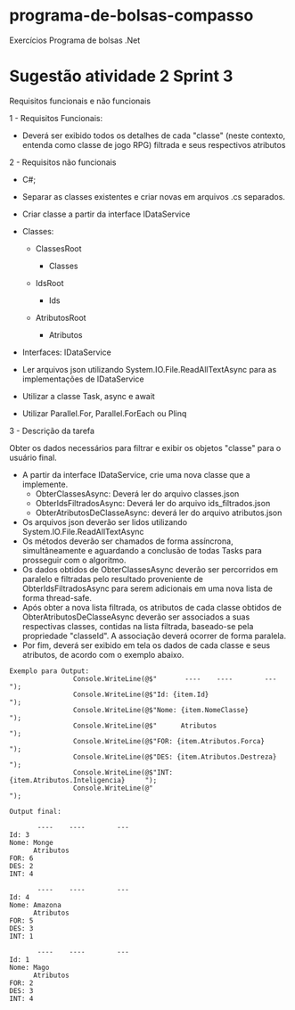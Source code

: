 
# programa-de-bolsas-compasso
Exercícios Programa de bolsas .Net

 # Sugestão atividade 2 Sprint 3

Requisitos funcionais e não funcionais

1 - Requisitos Funcionais:

 * Deverá ser exibido todos os detalhes de cada "classe" (neste contexto, entenda como classe de jogo RPG) filtrada e seus respectivos atributos

2 - Requisitos não funcionais

  * C#;
  * Separar as classes existentes e criar novas em arquivos .cs separados.
  * Criar classe a partir da interface IDataService
  * Classes:
    - ClassesRoot
      - Classes
      
    - IdsRoot
      - Ids
            
    - AtributosRoot
      - Atributos
  * Interfaces:
      IDataService
      
  * Ler arquivos json utilizando System.IO.File.ReadAllTextAsync para as implementações de IDataService
  * Utilizar a classe Task, async e await
  * Utilizar Parallel.For, Parallel.ForEach ou Plinq


3 - Descrição da tarefa

Obter os dados necessários para filtrar e exibir os objetos "classe" para o usuário final.

* A partir da interface IDataService, crie uma nova classe que a implemente.
    * ObterClassesAsync: Deverá ler do arquivo classes.json
    * ObterIdsFiltradosAsync: Deverá ler do arquivo ids_filtrados.json
    * ObterAtributosDeClasseAsync: deverá ler do arquivo atributos.json
* Os arquivos json deverão ser lidos utilizando System.IO.File.ReadAllTextAsync 
* Os métodos deverão ser chamados de forma assíncrona, simultâneamente e aguardando a conclusão de todas Tasks para prosseguir com o algoritmo. 	
* Os dados obtidos de  ObterClassesAsync deverão ser percorridos em paralelo e filtradas pelo resultado proveniente de ObterIdsFiltradosAsync para serem adicionais em uma  	nova lista de forma thread-safe.
* Após obter a nova lista filtrada, os atributos de cada classe obtidos de ObterAtributosDeClasseAsync deverão ser associados a suas respectivas classes, contidas na lista filtrada, baseado-se pela propriedade "classeId". A associação deverá ocorrer de forma paralela.
* Por fim, deverá ser exibido em tela os dados de cada classe e seus atributos, de acordo com o exemplo abaixo.

	
```
Exemplo para Output:
                Console.WriteLine(@$"       ----    ----        ---         ");
                Console.WriteLine(@$"Id: {item.Id}                          ");
                Console.WriteLine(@$"Nome: {item.NomeClasse}                ");
                Console.WriteLine(@$"      Atributos                        ");
                Console.WriteLine(@$"FOR: {item.Atributos.Forca}            ");
                Console.WriteLine(@$"DES: {item.Atributos.Destreza}         ");
                Console.WriteLine(@$"INT: {item.Atributos.Inteligencia}     ");
                Console.WriteLine(@"                                        ");
```
```
Output final:

       ----    ----        ---
Id: 3
Nome: Monge
      Atributos
FOR: 6
DES: 2
INT: 4

       ----    ----        ---
Id: 4
Nome: Amazona
      Atributos
FOR: 5
DES: 3
INT: 1

       ----    ----        ---
Id: 1
Nome: Mago
      Atributos
FOR: 2
DES: 3
INT: 4
```
